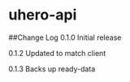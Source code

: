 # uhero-api

##Change Log
0.1.0 Initial release

0.1.2 Updated to match client

0.1.3 Backs up ready-data